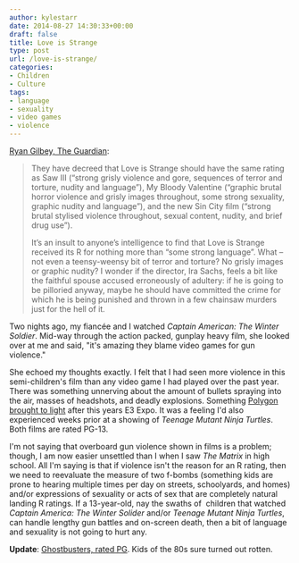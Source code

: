 ```yaml
---
author: kylestarr
date: 2014-08-27 14:30:33+00:00
draft: false
title: Love is Strange
type: post
url: /love-is-strange/
categories:
- Children
- Culture
tags:
- language
- sexuality
- video games
- violence
---
```


[Ryan Gilbey, The Guardian](http://www.theguardian.com/commentisfree/2014/aug/27/love-strange-film-violence-torture):

> They have decreed that Love is Strange should have the same rating as Saw III (“strong grisly violence and gore, sequences of terror and torture, nudity and language”), My Bloody Valentine (“graphic brutal horror violence and grisly images throughout, some strong sexuality, graphic nudity and language”), and the new Sin City film (“strong brutal stylised violence throughout, sexual content, nudity, and brief drug use”).
>
> It’s an insult to anyone’s intelligence to find that Love is Strange received its R for nothing more than “some strong language”. What – not even a teensy-weensy bit of terror and torture? No grisly images or graphic nudity? I wonder if the director, Ira Sachs, feels a bit like the faithful spouse accused erroneously of adultery: if he is going to be pilloried anyway, maybe he should have committed the crime for which he is being punished and thrown in a few chainsaw murders just for the hell of it.

Two nights ago, my fiancée and I watched _Captain American: The Winter Soldier_. Mid-way through the action packed, gunplay heavy film, she looked over at me and said, "it's amazing they blame video games for gun violence."

She echoed my thoughts exactly. I felt that I had seen more violence in this semi-children's film than any video game I had played over the past year. There was something unnerving about the amount of bullets spraying into the air, masses of headshots, and deadly explosions. Something [Polygon brought to light](http://www.polygon.com/2014/6/10/5796650/e3-violence-supercut-video) after this years E3 Expo. It was a feeling I'd also experienced weeks prior at a showing of _Teenage Mutant Ninja Turtles_. Both films are rated PG-13.

I'm not saying that overboard gun violence shown in films is a problem; though, I am now easier unsettled than I when I saw _The Matrix_ in high school. All I'm saying is that if violence isn't the reason for an R rating, then we need to reevaluate the measure of two f-bombs (something kids are prone to hearing multiple times per day on streets, schoolyards, and homes) and/or expressions of sexuality or acts of sex that are completely natural landing R ratings. If a 13-year-old, nay the swaths of  children that watched _Captain America: The Winter Solider_ and/or _Teenage Mutant Ninja Turtles_, can handle lengthy gun battles and on-screen death, then a bit of language and sexuality is not going to hurt any.

**Update**: [Ghostbusters, rated PG](https://www.youtube.com/watch?v=SM-l_3RaYsk). Kids of the 80s sure turned out rotten.
